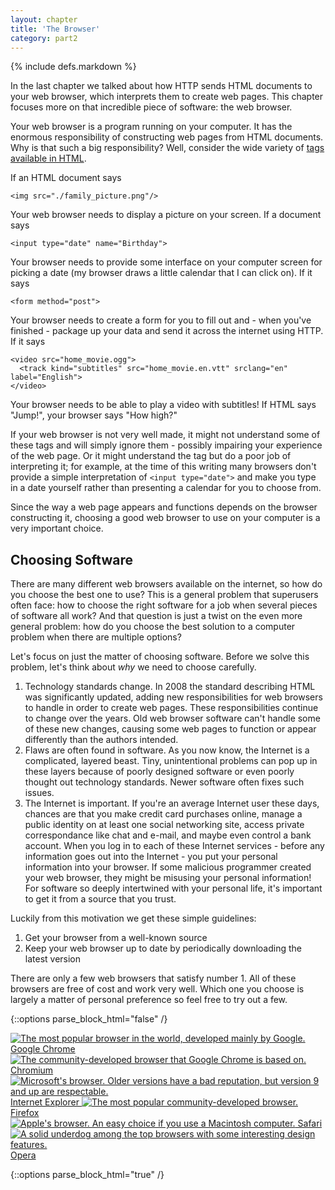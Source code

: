 ```yaml
---
layout: chapter
title: 'The Browser'
category: part2
---
```


{% include defs.markdown %}

In the last chapter we talked about how HTTP sends HTML documents to your
web browser, which interprets them to create web pages. This chapter focuses
more on that incredible piece of software: the web browser.

Your web browser is a program running on your computer. It has the enormous
responsibility of constructing web pages from HTML documents. Why is that such a
big responsibility? Well, consider the wide variety of [tags available in
HTML][moz].

[moz]: https://developer.mozilla.org/en-US/docs/Web/HTML/Element

If an HTML document says

    <img src="./family_picture.png"/>

Your web browser needs to display a picture on your screen. If a document says

    <input type="date" name="Birthday">

Your browser needs to provide some interface on your computer screen for picking
a date (my browser draws a little calendar that I can click on). If it says

    <form method="post">

Your browser needs to create a form for you to fill out and - when you've
finished - package up your data and send it across the internet using HTTP. If
it says

    <video src="home_movie.ogg">
      <track kind="subtitles" src="home_movie.en.vtt" srclang="en" label="English">
    </video>

Your browser needs to be able to play a video with subtitles! If HTML says
"Jump!", your browser says "How high?"

If your web browser is not very well made, it might not understand some of these
tags and will simply ignore them - possibly impairing your experience of the web
page. Or it might understand the tag but do a poor job of interpreting it; for
example, at the time of this writing many browsers don't provide a simple
interpretation of `<input type="date">` and make you type in a date yourself
rather than presenting a calendar for you to choose from.

Since the way a web page appears and functions depends on the browser
constructing it, choosing a good web browser to use on your computer is a very
important choice.

## Choosing Software ##

There are many different web browsers available on the internet, so how do you
choose the best one to use? This is a general problem that superusers often
face: how to choose the right software for a job when several pieces of software
all work? And that question is just a twist on the even more general problem:
how do you choose the best solution to a computer problem when there are
multiple options?

Let's focus on just the matter of choosing software. Before we solve this
problem, let's think about _why_ we need to choose carefully.

1. Technology standards change. In 2008 the standard describing HTML was
   significantly updated, adding new responsibilities for web browsers to handle
   in order to create web pages. These responsibilities continue to change over
   the years. Old web browser software can't handle some of these new changes,
   causing some web pages to function or appear differently than the authors
   intended.
2. Flaws are often found in software. As you now know, the Internet is a
   complicated, layered beast. Tiny, unintentional problems can pop up in these
   layers because of poorly designed software or even poorly thought out
   technology standards. Newer software often fixes such issues.
3. The Internet is important. If you're an average Internet user these days,
   chances are that you make credit card purchases online, manage a public
   identity on at least one social networking site, access private
   correspondance like chat and e-mail, and maybe even control a bank account.
   When you log in to each of these Internet services - before any information
   goes out into the Internet - you put your personal information into your
   browser. If some malicious programmer created your web browser, they might be
   misusing your personal information! For software so deeply intertwined with
   your personal life, it's important to get it from a source that you trust.

Luckily from this motivation we get these simple guidelines:

1. Get your browser from a well-known source
2. Keep your web browser up to date by periodically downloading the latest
   version

There are only a few web browsers that satisfy number 1. All of these browsers
are free of cost and work very well. Which one you choose is largely a matter of
personal preference so feel free to try out a few.

{::options parse_block_html="false" /}

<section class="browsers">
<a class="panel panel-default browser os windows osx" href="https://www.google.com/chrome/browser/">
<img src="{{ site.baseurl }}/img/google_chrome.png"
alt="The most popular browser in the world, developed mainly by Google."/>
Google Chrome
</a>

<a class="panel panel-default browser os linux" href="http://www.chromium.org/Home/">
<img src="{{ site.baseurl }}/img/chromium.png"
alt="The community-developed browser that Google Chrome is based on."/>
Chromium
</a>

<a class="panel panel-default browser os windows" href="http://ie.microsoft.com/">
<img src="{{ site.baseurl }}/img/ie.png"
alt="Microsoft's browser. Older versions have a bad reputation, but version 9 and up are respectable."/>
Internet Explorer
</a>

<a class="panel panel-default browser" href="http://www.mozilla.org/firefox/">
<img src="{{ site.baseurl }}/img/firefox.png"
alt="The most popular community-developed browser."/>
Firefox</a>

<a class="panel panel-default browser os osx" href="https://www.apple.com/safari/">
<img src="{{ site.baseurl }}/img/safari.png"
alt="Apple's browser. An easy choice if you use a Macintosh computer."/>
Safari
</a>

<a class="panel panel-default browser" href="http://www.opera.com/">
<img src="{{ site.baseurl }}/img/opera.png"
alt="A solid underdog among the top browsers with some interesting design features."/>
Opera
</a>
</section>

<div class="well" id="desc" style="display: none">
<p>Description!</p>
</div>

{::options parse_block_html="true" /}

<script>
$('.browser').hover(function(event) {
	$('#desc p').text($(this).children().prop('alt'));
	$('#desc').show();
}, function(event) {
	$('#desc').hide();
});
</script>
